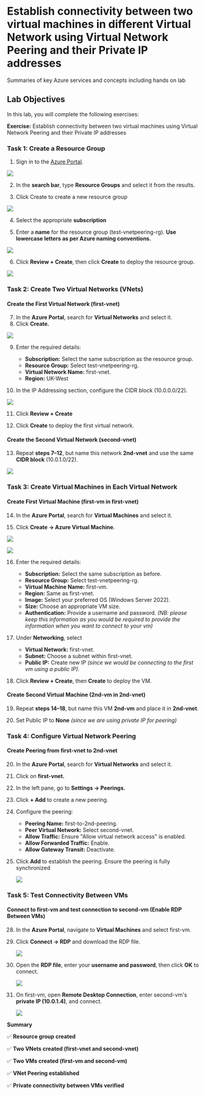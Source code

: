 # Establish connectivity between two virtual machines in different Virtual Network using Virtual Network Peering and their Private IP addresses
Summaries of key Azure services and concepts including hands on lab

## **Lab Objectives**
In this lab, you will complete the following exercises:

**Exercise:** Establish connectivity between two virtual machines using Virtual Network Peering and their Private IP addresses


### Task 1: Create a Resource Group

1.	Sign in to the [Azure Portal](https://portal.azure.com).

![](/Assets/1..png)

2. In the **search bar**, type **Resource Groups** and select it from the results.

3. Click Create to create a new resource group

![](/Assets/2..png)

4. Select the appropriate **subscription**

5. Enter a **name** for the resource group (test-vnetpeering-rg). **Use lowercase letters as per Azure naming conventions.**

![](/Assets/3..png)

6. Click **Review + Create**, then click **Create** to deploy the resource group.

![](/Assets/4..png)
### Task 2: Create Two Virtual Networks (VNets)

#### Create the First Virtual Network (first-vnet)
7. In the **Azure Portal**, search for **Virtual Networks** and select it.
8. Click **Create.**

![](/Assets/5..png)

9. Enter the required details:
    - **Subscription:** Select the same subscription as the resource group.
    - **Resource Group:** Select test-vnetpeering-rg.
    - **Virtual Network Name:** first-vnet.
    - **Region:** UK-West

10. In the IP Addressing section, configure the CIDR block (10.0.0.0/22).

![](/Assets/6..png)

11.	Click **Review + Create**

12.	Click **Create** to deploy the first virtual network.
#### Create the Second Virtual Network (second-vnet)

13. Repeat **steps 7–12**, but name this network **2nd-vnet** and use the same **CIDR block** (10.0.1.0/22).

![](/Assets/7..png)
### Task 3: Create Virtual Machines in Each Virtual Network
#### Create First Virtual Machine (first-vm in first-vnet)

14. In the **Azure Portal**, search for **Virtual Machines** and select it.

15. Click **Create → Azure Virtual Machine**.

![](/Assets/8..png)

![](/Assets/9..png)

16. Enter the required details:
    - **Subscription:** Select the same subscription as before.
    - **Resource Group:** Select test-vnetpeering-rg.
    - **Virtual Machine Name:** first-vm.
    - **Region:** Same as first-vnet.
    - **Image:** Select your preferred OS (Windows Server 2022).
    - **Size:** Choose an appropriate VM size.
    - **Authentication:** Provide a username and password. *(NB: please keep this information as you would be required to provide the information when you want to connect to your vm)*

17.	Under **Networking**, select
    - **Virtual Network:** first-vnet.
    - **Subnet:** Choose a subnet within first-vnet.
    - **Public IP:** Create new IP  *(since we would be connecting to the first vm using a public IP).*

18. Click **Review + Create**, then **Create** to deploy the VM.
#### Create Second Virtual Machine (2nd-vm in 2nd-vnet)

19. Repeat **steps 14–18**, but name this VM **2nd-vm** and place it in **2nd-vnet**.

20. Set Public IP to **None** *(since we are using private IP for peering)*

### Task 4: Configure Virtual Network Peering
#### Create Peering from first-vnet to 2nd-vnet
20. In the **Azure Portal**, search for **Virtual Networks** and select it.
21.	Click on **first-vnet.**
22.	In the left pane, go to **Settings → Peerings.**
23.	Click **+ Add** to create a new peering.
24.	Configure the peering:
    - **Peering Name:** first-to-2nd-peering.
    - **Peer Virtual Network:** Select second-vnet.
    - **Allow Traffic:** Ensure "Allow virtual network access" is enabled.
    - **Allow Forwarded Traffic:** Enable.
    - **Allow Gateway Transit:** Deactivate.
25.	Click **Add** to establish the peering. Ensure the peering is fully synchronized
  
   	![](/Assets/10..png)

### Task 5: Test Connectivity Between VMs
#### Connect to first-vm and test connection to second-vm (Enable RDP Between VMs)
28. In the **Azure Portal**, navigate to **Virtual Machines** and select first-vm.
29.	Click **Connect → RDP** and download the RDP file.
   
   	![](/Assets/11..png)
31. Open the **RDP file**, enter your **username and password**, then click **OK** to connect.
    
    ![](/Assets/12..png)
33.	On first-vm, open **Remote Desktop Connection**, enter second-vm's **private IP (10.0.1.4)**, and connect.
    
   	![](/Assets/13..png)


**Summary**

✅ **Resource group created**

✅ **Two VNets created (first-vnet and second-vnet)**

✅ **Two VMs created (first-vm and second-vm)**

✅ **VNet Peering established**

✅ **Private connectivity between VMs verified**


    




